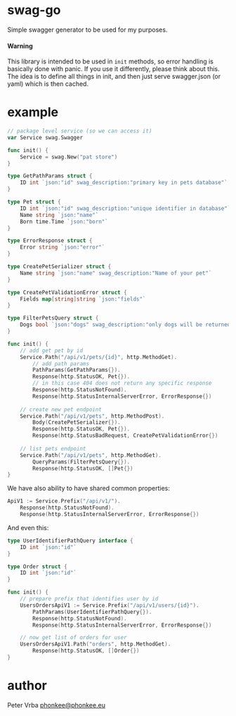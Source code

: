 # swag-go

Simple swagger generator to be used for my purposes.

####  Warning
This library is intended to be used in `init` methods, so error handling is basically done with panic.
If you use it differently, please think about this.
The idea is to define all things in init, and then just serve swagger.json (or yaml) which is then cached.

# example

```go
// package level service (so we can access it)
var Service swag.Swagger

func init() {
	Service = swag.New("pat store")
}

type GetPathParams struct {
	ID int `json:"id" swag_description:"primary key in pets database"`
}

type Pet struct {
	ID int `json:"id" swag_description:"unique identifier in database"`
	Name string `json:"name"`
	Born time.Time `json:"born"`
}

type ErrorResponse struct {
	Error string `json:"error"`
}

type CreatePetSerializer struct {
	Name string `json:"name" swag_description:"Name of your pet"`
}

type CreatePetValidationError struct {
	Fields map[string]string `json:"fields"`
}

type FilterPetsQuery struct {
	Dogs bool `json:"dogs" swag_description:"only dogs will be returned"`
}

func init() {
	// add get pet by id
    Service.Path("/api/v1/pets/{id}", http.MethodGet).
        // add path params
        PathParams(GetPathParams{}).
        Response(http.StatusOK, Pet{}).
        // in this case 404 does not return any specific response
		Response(http.StatusNotFound).
        Response(http.StatusInternalServerError, ErrorResponse{})
    
    // create new pet endpoint
    Service.Path("/api/v1/pets", http.MethodPost).
        Body(CreatePetSerializer{}).
        Response(http.StatusOK, Pet{}).
        Response(http.StatusBadRequest, CreatePetValidationError{})
    
    // list pets endpoint
    Service.Path("/api/v1/pets", http.MethodGet).
        QueryParams(FilterPetsQuery{}).
        Response(http.StatusOK, []Pet{})
}
```

We have also ability to have shared common properties:

```go
ApiV1 := Service.Prefix("/api/v1/").
	Response(http.StatusNotFound).
	Response(http.StatusInternalServerError, ErrorResponse{})
```

And even this:

```go
type UserIdentifierPathQuery interface {
	ID int `json:"id"`
}

type Order struct {
	ID int `json:"id"`
}

func init() {
    // prepare prefix that identifies user by id
	UsersOrdersApiV1 := Service.Prefix("/api/v1/users/{id}").
		PathParams(UserIdentifierPathQuery{}).
        Response(http.StatusNotFound).
        Response(http.StatusInternalServerError, ErrorResponse{})

	// now get list of orders for user
    UsersOrdersApiV1.Path("orders", http.MethodGet).
		Response(http.StatusOK, []Order{})
}

```


# author

Peter Vrba <phonkee@phonkee.eu>
